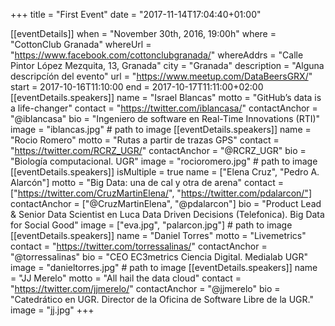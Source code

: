 +++
title =  "First Event"
date = "2017-11-14T17:04:40+01:00"

[[eventDetails]]
    when = "November 30th, 2016, 19:00h"
    where = "CottonClub Granada"
    whereUrl = "https://www.facebook.com/cottonclubgranada/"
    whereAddrs = "Calle Pintor López Mezquita, 13, Granada"
    city = "Granada"
    description = "Alguna descripcíón del evento"
    url = "https://www.meetup.com/DataBeersGRX/"
    start = 2017-10-16T11:10:00
    end = 2017-10-17T11:11:00+02:00
[[eventDetails.speakers]]
    name = "Israel Blancas"
    motto = "GitHub’s data is a life-changer"
    contact = "https://twitter.com/iblancasa/"
    contactAnchor = "@iblancasa"
    bio = "Ingeniero de software en Real-Time Innovations  (RTI)"
    image = "iblancas.jpg" # path to image
[[eventDetails.speakers]]
    name = "Rocio Romero"
    motto = "Rutas a partir de trazas GPS"
    contact = "https://twitter.com/RCRZ_UGR/"
    contactAnchor = "@RCRZ_UGR"
    bio = "Biología computacional. UGR"
    image = "rocioromero.jpg" # path to image
[[eventDetails.speakers]]
    isMultiple = true
    name = ["Elena Cruz", "Pedro A. Alarcón"]
    motto = "Big Data: una de cal y otra de arena"
    contact = ["https://twitter.com/CruzMartinElena/", "https://twitter.com/pdalarcon/"]
    contactAnchor = ["@CruzMartinElena", "@pdalarcon"]
    bio = "Product Lead & Senior Data Scientist en Luca Data Driven Decisions (Telefonica). Big Data for Social Good"
    image = ["eva.jpg", "palarcon.jpg"] # path to image
[[eventDetails.speakers]]
    name = "Daniel Torres"
    motto = "Livemetrics"
    contact = "https://twitter.com/torressalinas/"
    contactAnchor = "@torressalinas"
    bio = "CEO EC3metrics Ciencia Digital. Medialab UGR"
    image = "danieltorres.jpg" # path to image
[[eventDetails.speakers]]
    name = "JJ Merelo"
    motto = "All hail the data cloud"
    contact = "https://twitter.com/jjmerelo/"
    contactAnchor = "@jjmerelo"
    bio = "Catedrático en UGR. Director de la Oficina de Software Libre de la UGR."
    image = "jj.jpg"
+++
